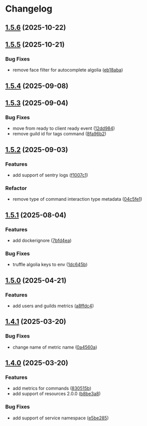 # Changelog

## [1.5.6](https://github.com/necordjs/toolkit/compare/v1.5.5...v1.5.6) (2025-10-22)

## [1.5.5](https://github.com/necordjs/toolkit/compare/v1.5.4...v1.5.5) (2025-10-21)

### Bug Fixes

* remove face filter for autocomplete algolia ([eb18aba](https://github.com/necordjs/toolkit/commit/eb18aba97e9b9803560b5ff41bea399543468b7b))

## [1.5.4](https://github.com/necordjs/toolkit/compare/v1.5.3...v1.5.4) (2025-09-08)

## [1.5.3](https://github.com/necordjs/toolkit/compare/v1.5.2...v1.5.3) (2025-09-04)

### Bug Fixes

* move from ready to client ready event ([12dd984](https://github.com/necordjs/toolkit/commit/12dd984ae45bc9385baad717365aa3aa5ebcf19e))
* remove guild id for tags command ([8fa96b2](https://github.com/necordjs/toolkit/commit/8fa96b274f6a048f695a997560c240a21c906b40))

## [1.5.2](https://github.com/necordjs/toolkit/compare/v1.5.1...v1.5.2) (2025-09-03)

### Features

* add support of sentry logs ([f1007c1](https://github.com/necordjs/toolkit/commit/f1007c1a4c72cdc5d77b81777f0ea29dbac9ede1))

### Refactor

* remove type of command interaction type metadata ([04c5fe1](https://github.com/necordjs/toolkit/commit/04c5fe187f26c381bb5fe2bd042d8c08ca5e9090))

## [1.5.1](https://github.com/necordjs/toolkit/compare/v1.5.0...v1.5.1) (2025-08-04)

### Features

* add dockerignore ([7bfd4ea](https://github.com/necordjs/toolkit/commit/7bfd4ea5d19fab2398a58ecccaa3282682548e1c))

### Bug Fixes

* truffle algolia keys to env ([1dc645b](https://github.com/necordjs/toolkit/commit/1dc645ba1b65e45b7550d3dcedad0694e0f3b2b7))

## [1.5.0](https://github.com/necordjs/toolkit/compare/v1.4.1...v1.5.0) (2025-04-21)

### Features

* add users and guilds metrics ([a8ffdc4](https://github.com/necordjs/toolkit/commit/a8ffdc4be3d3d1800bfc2b5dca181e356d0a8299))

## [1.4.1](https://github.com/necordjs/toolkit/compare/v1.4.0...v1.4.1) (2025-03-20)

### Bug Fixes

* change name of metric name ([0a4560a](https://github.com/necordjs/toolkit/commit/0a4560aacdf2fd3cf775916263e5b3a6084d3af3))

## [1.4.0](https://github.com/necordjs/toolkit/compare/v1.3.0...v1.4.0) (2025-03-20)

### Features

* add metrics for commands ([830515b](https://github.com/necordjs/toolkit/commit/830515b1ccd730c83107412b254bd793a0fa5980))
* add support of resources 2.0.0 ([b8be3a8](https://github.com/necordjs/toolkit/commit/b8be3a8e13092828f42728567c050397ad808266))

### Bug Fixes

* add support of service namespace ([e5be285](https://github.com/necordjs/toolkit/commit/e5be285945d3817dbcc075df23b870d99668411f))

